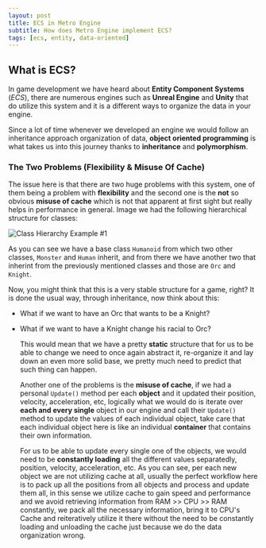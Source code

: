 ```yaml
---
layout: post
title: ECS in Metro Engine
subtitle: How does Metro Engine implement ECS?
tags: [ecs, entity, data-oriented]
---
```


## What is ECS?

  In game development we have heard about **Entity Component Systems** (_ECS_), there are numerous engines such as **Unreal Engine** and **Unity** that do utilize this system and it is a different ways to organize the data in your engine.
  
  Since a lot of time whenever we developed an engine we would follow an inheritance approach organization of data, **object oriented programming** is what takes us into this journey thanks to **inheritance** and **polymorphism**.
  
### The Two Problems (Flexibility & Misuse Of Cache)  

  The issue here is that there are two huge problems with this system, one of them being a problem with **flexibility** and the second one is the **not** so obvious **misuse of cache** which is not that apparent at first sight but really helps in performance in general. Image we had the following hierarchical structure for classes:
  
  ![Class Hierarchy Example #1](https://i.imgur.com/yUywn4D.png)

  As you can see we have a base class `Humanoid` from which two other classes, `Monster` and `Human` inherit, and from there we have another two that inherint from the previously mentioned classes and those are `Orc` and `Knight`.
  
  Now, you might think that this is a very stable structure for a game, right? It is done the usual way, through inheritance, now think about this:
  
- What if we want to have an Orc that wants to be a Knight?
- What if we want to have a Knight change his racial to Orc?

  This would mean that we have a pretty **static** structure that for us to be able to change we need to once again abstract it, re-organize it and lay down an even more solid base, we pretty much need to predict that such thing can happen.

  Another one of the problems is the **misuse of cache**, if we had a personal `Update()` method per each **object** and it updated their position, velocity, acceleration, etc, logically what we would do is iterate over **each and every single** object in our engine and call their `Update()` method to update the values of each individual object, take care that each individual object here is like an individual **container** that contains their own information.
  
  For us to be able to update every single one of the objects, we would need to be **constantly loading** all the different values separatedly, position, velocity, acceleration, etc. As you can see, per each new object we are not utilizing cache at all, usually the perfect workflow here is to pack up all the positions from all objects and process and update them all, in this sense we utilize cache to gain speed and performance and we avoid retrieving information from RAM >> CPU >> RAM constantly, we pack all the necessary information, bring it to CPU's Cache and reiteratively utilize it there without the need to be constantly loading and unloading the cache just because we do the data organization wrong.
